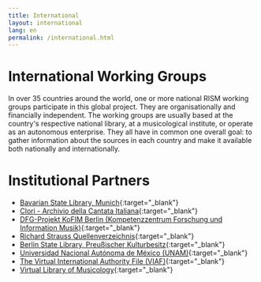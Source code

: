```yaml
---
title: International
layout: international
lang: en
permalink: /international.html
---
```


# International Working Groups

In over 35 countries around the world, one or more national RISM working groups participate in this global project. They are organisationally and financially independent. The working groups are usually based at the country's respective national library, at a musicological institute, or operate as an autonomous enterprise. They all have in common one overall goal: to gather information about the sources in each country and make it available both nationally and internationally.

# Institutional Partners

* [Bavarian State Library, Munich](https://www.bsb-muenchen.de/){:target="_blank"}
* [Clori - Archivio della Cantata Italiana](http://cantataitaliana.it/){:target="_blank"}
* [DFG-Projekt KoFIM Berlin (Kompetenzzentrum Forschung und Information Musik)](http://staatsbibliothek-berlin.de/die-staatsbibliothek/abteilungen/musik/projekte/dfg-projekt-kofim-berlin/){:target="_blank"}
* [Richard Strauss Quellenverzeichnis](http://www.rsi-rsqv.de/){:target="_blank"}
* [Berlin State Library, Preußischer Kulturbesitz](http://staatsbibliothek-berlin.de/de/){:target="_blank"}
* [Universidad Nacional Autónoma de México (UNAM)](http://www.unam.mx){:target="_blank"}
* [The Virtual International Authority File (VIAF)](https://viaf.org/){:target="_blank"}
* [Virtual Library of Musicology](https://www.vifamusik.de/){:target="_blank"}

